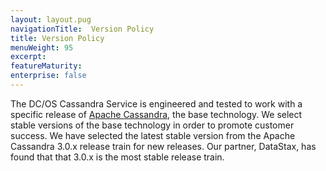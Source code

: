 ```yaml
---
layout: layout.pug
navigationTitle:  Version Policy
title: Version Policy
menuWeight: 95
excerpt:
featureMaturity:
enterprise: false
---
```


<!-- This source repo for this topic is https://github.com/dcos-cassandra-service -->


The DC/OS Cassandra Service is engineered and tested to work with a specific release of [Apache Cassandra](http://cassandra.apache.org), the base technology. We select stable versions of the base technology in order to promote customer success. We have selected the latest stable version from the Apache Cassandra 3.0.x release train for new releases. Our partner, DataStax, has found that that 3.0.x is the most stable release train.
